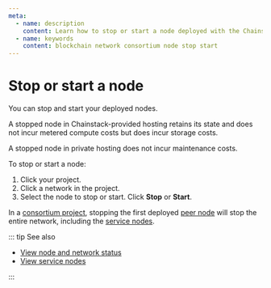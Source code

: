 ```yaml
---
meta:
  - name: description
    content: Learn how to stop or start a node deployed with the Chainstack managed blockchain services.
  - name: keywords
    content: blockchain network consortium node stop start
---
```


# Stop or start a node

You can stop and start your deployed nodes.

A stopped node in Chainstack-provided hosting retains its state and does not incur metered compute costs but does incur storage costs.

A stopped node in private hosting does not incur maintenance costs.

To stop or start a node:

1. Click your project.
1. Click a network in the project.
1. Select the node to stop or start. Click **Stop** or **Start**.

In a [consortium project](/glossary/consortium-project), stopping the first deployed [peer node](/glossary/peer-node) will stop the entire network, including the [service nodes](/glossary/service-node).

::: tip See also

* [View node and network status](/platform/view-node-and-network-status)
* [View service nodes](/platform/view-service-nodes)

:::
